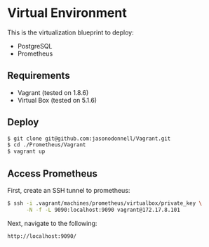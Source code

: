 # Virtual Environment

This is the virtualization blueprint to deploy:
* PostgreSQL
* Prometheus

## Requirements
* Vagrant (tested on 1.8.6)
* Virtual Box (tested on 5.1.6)

## Deploy

```bash
$ git clone git@github.com:jasonodonnell/Vagrant.git
$ cd ./Prometheus/Vagrant
$ vagrant up
```

## Access Prometheus 

First, create an SSH tunnel to prometheus:

```bash
$ ssh -i .vagrant/machines/prometheus/virtualbox/private_key \
      -N -f -L 9090:localhost:9090 vagrant@172.17.8.101
```

Next, navigate to the following:

```bash
http://localhost:9090/
```
